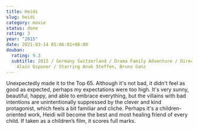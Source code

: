 ```yaml
---
title: Heidi
slug: heidi
category: movie
status: done
rating: 3
year: "2015"
date: 2021-03-14 05:06:01+08:00
douban:
  rating: 9.3
  subtitle: 2015 / Germany Switzerland / Drama Family Adventure / Directed by
    Alain Gsponer / Starring Anuk Steffen, Bruno Ganz
---
```


Unexpectedly made it to the Top 65. Although it's not bad, it didn't feel as good as expected, perhaps my expectations were too high. It's very sunny, beautiful, happy, and able to embrace everything, but the villains with bad intentions are unintentionally suppressed by the clever and kind protagonist, which feels a bit familiar and cliche. Perhaps it's a children-oriented work, Heidi will become the best and most healing friend of every child. If taken as a children’s film, it scores full marks.
